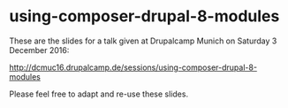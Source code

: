 # using-composer-drupal-8-modules

These are the slides for a talk given at Drupalcamp Munich on Saturday 3 December 2016:

http://dcmuc16.drupalcamp.de/sessions/using-composer-drupal-8-modules

Please feel free to adapt and re-use these slides.
